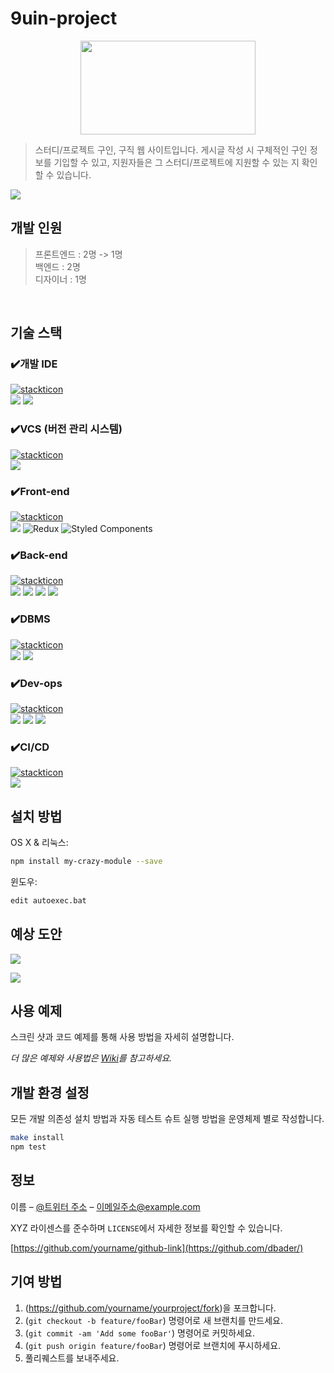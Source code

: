 # 9uin-project

<p align="center">
<img src="https://github.com/9uin-project/9uin_repository/assets/62745451/b9511cb3-01fc-4520-9ba7-b331d4342b5c" width="280" height="150"/>
</p>

> 스터디/프로젝트 구인, 구직 웹 사이트입니다. 
> 게시글 작성 시 구체적인 구인 정보를 기입할 수 있고, 지원자들은 그 스터디/프로젝트에 지원할 수 있는 지 확인할 수 있습니다.

![](../header.png)

## 개발 인원

> 프론트엔드 : 2명 -> 1명 <br>
> 백엔드 : 2명 <br>
> 디자이너 : 1명 <br>
<br>

## 기술 스택

### ✔️개발 IDE
[![stackticon](https://firebasestorage.googleapis.com/v0/b/stackticon-81399.appspot.com/o/images%2F1703858160271?alt=media&token=302c2941-b02f-44a0-8786-5fe4eadfb9fe)](https://github.com/msdio/stackticon)
<br>
<img src="https://img.shields.io/badge/intellij-000000?style=for-the-badge&logo=intellijidea&logoColor=white">
<img src="https://img.shields.io/badge/visualstudiocode-007ACC?style=for-the-badge&logo=visualstudiocode&logoColor=white">
<br>

### ✔️VCS (버전 관리 시스템)
[![stackticon](https://firebasestorage.googleapis.com/v0/b/stackticon-81399.appspot.com/o/images%2F1703858194503?alt=media&token=e8a7dfdc-7644-43bf-bc22-48aa67237fd2)](https://github.com/msdio/stackticon)
<br>
<img src="https://img.shields.io/badge/git-F05032?style=for-the-badge&logo=git&logoColor=white">
<br>

### ✔️Front-end 
[![stackticon](https://firebasestorage.googleapis.com/v0/b/stackticon-81399.appspot.com/o/images%2F1704552754494?alt=media&token=3930bd25-e72c-4b40-88a3-c326063a6ce8)](https://github.com/msdio/stackticon)
<br>
<img src="https://img.shields.io/badge/react-61DAFB?style=for-the-badge&logo=react&logoColor=black">
![Redux](https://img.shields.io/badge/Redux-764ABC?style=for-the-badge&logo=redux&logoColor=white)
![Styled Components](https://img.shields.io/badge/Styled_Components-%23DB7093.svg?style=for-the-badge&logo=styled-components&logoColor=white)
<br>

### ✔️Back-end 
[![stackticon](https://firebasestorage.googleapis.com/v0/b/stackticon-81399.appspot.com/o/images%2F1703858648553?alt=media&token=1d040e2e-7379-42ce-9f34-276f28c5246a)](https://github.com/msdio/stackticon)
<br>
<img src="https://img.shields.io/badge/springboot-6DB33F?style=for-the-badge&logo=springboot&logoColor=white"> <img src="https://img.shields.io/badge/springsecurity-6DB33F?style=for-the-badge&logo=springsecurity&logoColor=white">  <img src="https://img.shields.io/badge/gradle-02303A?style=for-the-badge&logo=gradle&logoColor=white"> <img src="https://img.shields.io/badge/jsonwebtoken-000000?style=for-the-badge&logo=jsonwebtokens&logoColor=white">
<br>

### ✔️DBMS 
[![stackticon](https://firebasestorage.googleapis.com/v0/b/stackticon-81399.appspot.com/o/images%2F1703858717696?alt=media&token=b00df83b-cc57-43b1-9321-f0261089c001)](https://github.com/msdio/stackticon)
<br>
<img src="https://img.shields.io/badge/mariaDB-003545?style=for-the-badge&logo=mariaDB&logoColor=white"> <img src="https://img.shields.io/badge/redis-DC382D?style=for-the-badge&logo=redis&logoColor=white">
<br>

### ✔️Dev-ops
[![stackticon](https://firebasestorage.googleapis.com/v0/b/stackticon-81399.appspot.com/o/images%2F1703858943234?alt=media&token=58b1bb31-0d99-4509-9c47-d2a1f38ba314)](https://github.com/msdio/stackticon)
<br>
<img src="https://img.shields.io/badge/googlecloud-4285F4?style=for-the-badge&logo=googlecloud&logoColor=white"> <img src="https://img.shields.io/badge/docker-2496ED?style=for-the-badge&logo=docker&logoColor=white"> <img src="https://img.shields.io/badge/kubernetes-326CE5?style=for-the-badge&logo=kubernetes&logoColor=white"> 

### ✔️CI/CD
[![stackticon](https://firebasestorage.googleapis.com/v0/b/stackticon-81399.appspot.com/o/images%2F1703859198818?alt=media&token=a6367650-50ac-4e1e-ba87-195c62df66ce)](https://github.com/msdio/stackticon)
<br>
<img src="https://img.shields.io/badge/githubaction-2088FF?style=for-the-badge&logo=githubactions&logoColor=white">
<br>

## 설치 방법

OS X & 리눅스:

```sh
npm install my-crazy-module --save
```

윈도우:

```sh
edit autoexec.bat
```

## 예상 도안
<a href='https://ifh.cc/v-Q4ook5' target='_blank'><img src='https://ifh.cc/g/Q4ook5.png' border='0'></a>

<a href='https://ifh.cc/v-RQkvYJ' target='_blank'><img src='https://ifh.cc/g/RQkvYJ.png' border='0'></a>


## 사용 예제

스크린 샷과 코드 예제를 통해 사용 방법을 자세히 설명합니다.

_더 많은 예제와 사용법은 [Wiki][wiki]를 참고하세요._

## 개발 환경 설정

모든 개발 의존성 설치 방법과 자동 테스트 슈트 실행 방법을 운영체제 별로 작성합니다.

```sh
make install
npm test
```

## 정보

이름 – [@트위터 주소](https://twitter.com/dbader_org) – 이메일주소@example.com

XYZ 라이센스를 준수하며 ``LICENSE``에서 자세한 정보를 확인할 수 있습니다.

[https://github.com/yourname/github-link](https://github.com/dbader/)

## 기여 방법

1. (<https://github.com/yourname/yourproject/fork>)을 포크합니다.
2. (`git checkout -b feature/fooBar`) 명령어로 새 브랜치를 만드세요.
3. (`git commit -am 'Add some fooBar'`) 명령어로 커밋하세요.
4. (`git push origin feature/fooBar`) 명령어로 브랜치에 푸시하세요. 
5. 풀리퀘스트를 보내주세요.

<!-- Markdown link & img dfn's -->
[npm-image]: https://img.shields.io/npm/v/datadog-metrics.svg?style=flat-square
[npm-url]: https://npmjs.org/package/datadog-metrics
[npm-downloads]: https://img.shields.io/npm/dm/datadog-metrics.svg?style=flat-square
[travis-image]: https://img.shields.io/travis/dbader/node-datadog-metrics/master.svg?style=flat-square
[travis-url]: https://travis-ci.org/dbader/node-datadog-metrics
[wiki]: https://github.com/yourname/yourproject/wiki

